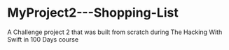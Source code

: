 # MyProject2---Shopping-List
 A Challenge project 2 that was built from scratch during The Hacking With Swift in 100 Days course
